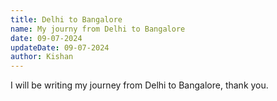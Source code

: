 ```yaml
---
title: Delhi to Bangalore
name: My journy from Delhi to Bangalore
date: 09-07-2024
updateDate: 09-07-2024
author: Kishan
---
```

I will be writing my journey from Delhi to Bangalore, thank you.
